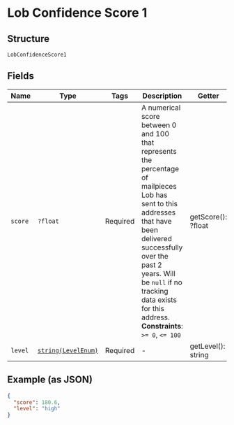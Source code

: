 
# Lob Confidence Score 1

## Structure

`LobConfidenceScore1`

## Fields

| Name | Type | Tags | Description | Getter | Setter |
|  --- | --- | --- | --- | --- | --- |
| `score` | `?float` | Required | A numerical score between 0 and 100 that represents the percentage of mailpieces Lob has sent to this addresses that have been delivered successfully over the past 2 years. Will be `null` if no tracking data exists for this address.<br>**Constraints**: `>= 0`, `<= 100` | getScore(): ?float | setScore(?float score): void |
| `level` | [`string(LevelEnum)`](../../doc/models/level-enum.md) | Required | - | getLevel(): string | setLevel(string level): void |

## Example (as JSON)

```json
{
  "score": 180.6,
  "level": "high"
}
```

